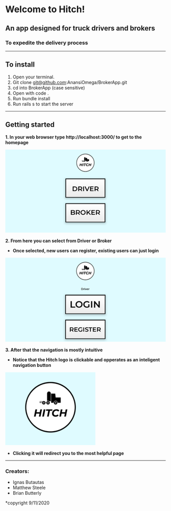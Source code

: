 
# Welcome to Hitch!

## An app designed for truck drivers and brokers 
### To expedite the delivery process
________________________________________________________

## To install 
1. Open your terminal.
2. Git clone git@github.com:AnansiOmega/BrokerApp.git
3. cd into BrokerApp (case sensitive)
4. Open with code .
5. Run bundle install
6. Run rails s to start the server
________________________________________________________

## Getting started 
**1. In your web browser type http://localhost:3000/ to get to the homepage**

![homepage](app/assets/images/screenshot1.png)

**2. From here you can select from Driver or Broker**
* **Once selected, new users can register, existing users can just login**

![login](app/assets/images/screenshot2.png)

**3. After that the navigation is mostly intuitive** 
* **Notice that the Hitch logo is clickable and opperates as an inteligent navigation button**

![logo](app/assets/images/screenshot3.png)

* **Clicking it will redirect you to the most helpful page**
________________________________________________________
### Creators:
* Ignas Butautas
* Matthew Steele
* Brian Butterly

 *copyright 9/11/2020 
